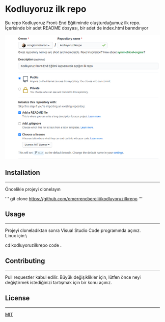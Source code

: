 # Kodluyoruz ilk repo

Bu repo Kodluyoruz Front-End Eğitiminde oluşturduğumuz ilk repo. İçerisinde bir adet README dosyası, bir adet de index.html barındırıyor

![İmage](https://raw.githubusercontent.com/Kodluyoruz/taskforce/main/git/odev1/figures/github.png)

## Installation 
---
Öncelikle projeyi clonelayın

'''
git clone https://github.com/omerrencberelii/kodluyoruzilkrepo
'''

## Usage
---
Projeyi cloneladıktan sonra Visual Studio Code programında açınız.\
Linux için:\

cd kodluyoruzilkrepo
code .

## Contributing 
---
Pull requestler kabul edilir. Büyük değişiklikler için, lütfen önce neyi değiştirmek istediğinizi tartışmak için bir konu açınız.

## License
---
[MIT](https://choosealicense.com/licenses/mit/)